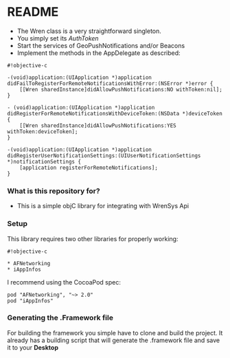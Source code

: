 # README #

* The Wren class is a very straightforward singleton.
* You simply set its *AuthToken*
* Start the services of GeoPushNotifications and/or Beacons
* Implement the methods in the AppDelegate as described:


```
#!objective-c

-(void)application:(UIApplication *)application didFailToRegisterForRemoteNotificationsWithError:(NSError *)error {
    [[Wren sharedInstance]didAllowPushNotifications:NO withToken:nil];
}

- (void)application:(UIApplication *)application didRegisterForRemoteNotificationsWithDeviceToken:(NSData *)deviceToken {
    [[Wren sharedInstance]didAllowPushNotifications:YES withToken:deviceToken];
}

-(void)application:(UIApplication *)application didRegisterUserNotificationSettings:(UIUserNotificationSettings *)notificationSettings {
    [application registerForRemoteNotifications];
}
```


### What is this repository for? ###

* This is a simple objC library for integrating with WrenSys Api

### Setup ###

This library requires two other libraries for properly working:

```
#!objective-c

* AFNetworking
* iAppInfos
```

I recommend using the CocoaPod spec:
```
pod "AFNetworking", "~> 2.0"
pod "iAppInfos"
```

### Generating the .Framework file ###

For building the framework you simple have to clone and build the project. It already has a building script that will generate the .framework file and save it to your **Desktop**
